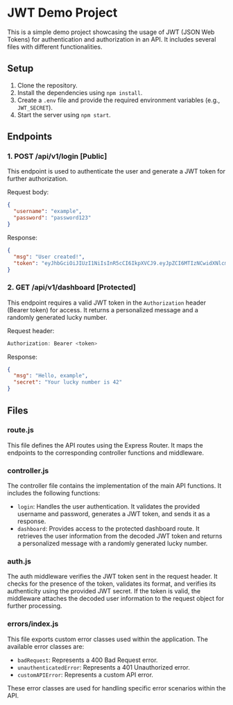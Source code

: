 # JWT Demo Project

This is a simple demo project showcasing the usage of JWT (JSON Web Tokens) for authentication and authorization in an API. It includes several files with different functionalities.

## Setup

1. Clone the repository.
2. Install the dependencies using `npm install`.
3. Create a `.env` file and provide the required environment variables (e.g., `JWT_SECRET`).
4. Start the server using `npm start`.

## Endpoints

### 1. POST /api/v1/login [Public]

This endpoint is used to authenticate the user and generate a JWT token for further authorization.

Request body:

```json
{
  "username": "example",
  "password": "password123"
}
```

Response:

```json
{
  "msg": "User created!",
  "token": "eyJhbGciOiJIUzI1NiIsInR5cCI6IkpXVCJ9.eyJpZCI6MTIzNCwidXNlcm5hbWUiOiJleGFtcGxlIiwiaWF0IjoxNTE2MjM5MDIyfQ.Lhvi7LQaz4a6I4PzxSp1DAqnUcGowYzvjx3cz49c8W8"
}
```

### 2. GET /api/v1/dashboard [Protected]

This endpoint requires a valid JWT token in the `Authorization` header (Bearer token) for access. It returns a personalized message and a randomly generated lucky number.

Request header:

``` js
Authorization: Bearer <token>
```

Response:

```json
{
  "msg": "Hello, example",
  "secret": "Your lucky number is 42"
}
```

## Files

### route.js

This file defines the API routes using the Express Router. It maps the endpoints to the corresponding controller functions and middleware.

### controller.js

The controller file contains the implementation of the main API functions. It includes the following functions:

- `login`: Handles the user authentication. It validates the provided username and password, generates a JWT token, and sends it as a response.
- `dashboard`: Provides access to the protected dashboard route. It retrieves the user information from the decoded JWT token and returns a personalized message with a randomly generated lucky number.

### auth.js

The auth middleware verifies the JWT token sent in the request header. It checks for the presence of the token, validates its format, and verifies its authenticity using the provided JWT secret. If the token is valid, the middleware attaches the decoded user information to the request object for further processing.

### errors/index.js

This file exports custom error classes used within the application. The available error classes are:

- `badRequest`: Represents a 400 Bad Request error.
- `unauthenticatedError`: Represents a 401 Unauthorized error.
- `customAPIError`: Represents a custom API error.

These error classes are used for handling specific error scenarios within the API.